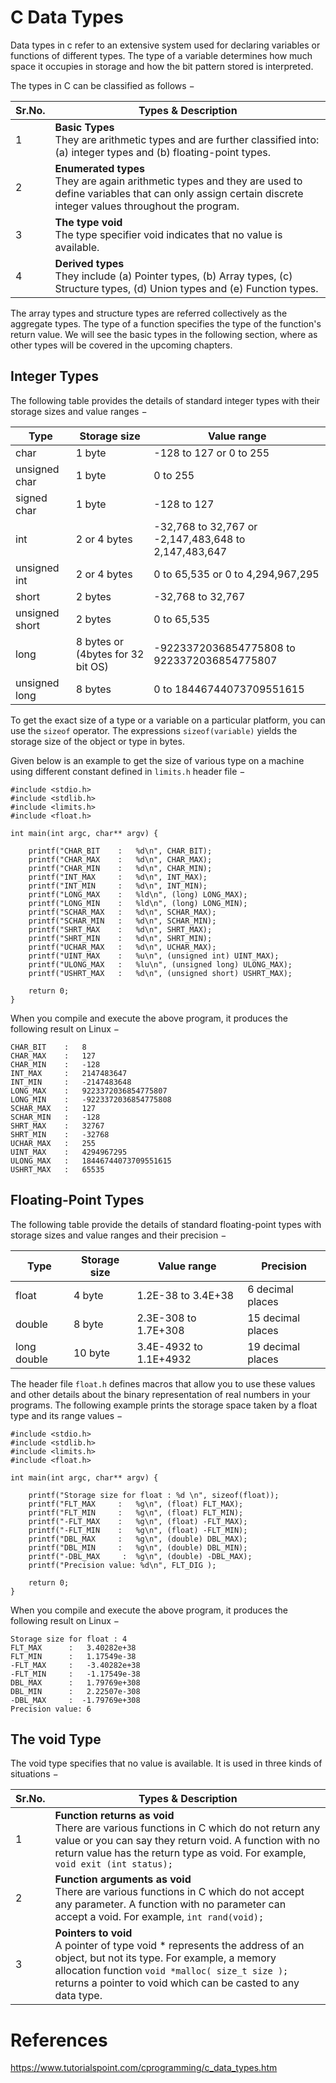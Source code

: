 # C Data Types
Data types in c refer to an extensive system used for declaring variables or functions of different types. The type of a variable determines how much space it occupies in storage and how the bit pattern stored is interpreted.

The types in C can be classified as follows −

| Sr.No. |	Types & Description
|---------|---------------
|1	| **Basic Types** <br/> They are arithmetic types and are further classified into: (a) integer types and (b) floating-point types.
|2 |	**Enumerated types** <br/>They are again arithmetic types and they are used to define variables that can only assign certain discrete integer values throughout the program.
|3 |	**The type void** <br/>The type specifier void indicates that no value is available.
|4 |	**Derived types** <br/>They include (a) Pointer types, (b) Array types, (c) Structure types, (d) Union types and (e) Function types.

The array types and structure types are referred collectively as the aggregate types. The type of a function specifies the type of the function's return value. We will see the basic types in the following section, where as other types will be covered in the upcoming chapters.

## Integer Types
The following table provides the details of standard integer types with their storage sizes and value ranges −

|Type	|Storage size	|Value range
|---------|---------|---------
|char	|1 byte	|-128 to 127 or 0 to 255
unsigned char	|1 byte	|0 to 255
signed char	|1 byte	|-128 to 127
int	|2 or 4 bytes	|-32,768 to 32,767 or -2,147,483,648 to 2,147,483,647
unsigned int	|2 or 4 bytes	|0 to 65,535 or 0 to 4,294,967,295
short	|2 bytes	|-32,768 to 32,767
unsigned short	|2 bytes	|0 to 65,535
long	|8 bytes or (4bytes for 32 bit OS)	|-9223372036854775808 to 9223372036854775807
unsigned long	|8 bytes	|0 to 18446744073709551615

To get the exact size of a type or a variable on a particular platform, you can use the `sizeof` operator. The expressions `sizeof(variable)` yields the storage size of the object or type in bytes.

Given below is an example to get the size of various type on a machine using different constant defined in `limits.h` header file −

```
#include <stdio.h>
#include <stdlib.h>
#include <limits.h>
#include <float.h>

int main(int argc, char** argv) {

    printf("CHAR_BIT    :   %d\n", CHAR_BIT);
    printf("CHAR_MAX    :   %d\n", CHAR_MAX);
    printf("CHAR_MIN    :   %d\n", CHAR_MIN);
    printf("INT_MAX     :   %d\n", INT_MAX);
    printf("INT_MIN     :   %d\n", INT_MIN);
    printf("LONG_MAX    :   %ld\n", (long) LONG_MAX);
    printf("LONG_MIN    :   %ld\n", (long) LONG_MIN);
    printf("SCHAR_MAX   :   %d\n", SCHAR_MAX);
    printf("SCHAR_MIN   :   %d\n", SCHAR_MIN);
    printf("SHRT_MAX    :   %d\n", SHRT_MAX);
    printf("SHRT_MIN    :   %d\n", SHRT_MIN);
    printf("UCHAR_MAX   :   %d\n", UCHAR_MAX);
    printf("UINT_MAX    :   %u\n", (unsigned int) UINT_MAX);
    printf("ULONG_MAX   :   %lu\n", (unsigned long) ULONG_MAX);
    printf("USHRT_MAX   :   %d\n", (unsigned short) USHRT_MAX);

    return 0;
}
```
When you compile and execute the above program, it produces the following result on Linux −
```
CHAR_BIT    :   8
CHAR_MAX    :   127
CHAR_MIN    :   -128
INT_MAX     :   2147483647
INT_MIN     :   -2147483648
LONG_MAX    :   9223372036854775807
LONG_MIN    :   -9223372036854775808
SCHAR_MAX   :   127
SCHAR_MIN   :   -128
SHRT_MAX    :   32767
SHRT_MIN    :   -32768
UCHAR_MAX   :   255
UINT_MAX    :   4294967295
ULONG_MAX   :   18446744073709551615
USHRT_MAX   :   65535
```
## Floating-Point Types
The following table provide the details of standard floating-point types with storage sizes and value ranges and their precision −

|Type |	Storage size |	Value range |	Precision
|---------|---------|---------|---------
float |	4 byte	|1.2E-38 to 3.4E+38	|6 decimal places
double |	8 byte	|2.3E-308 to 1.7E+308	|15 decimal places
long double |	10 byte	|3.4E-4932 to 1.1E+4932	|19 decimal places

The header file `float.h` defines macros that allow you to use these values and other details about the binary representation of real numbers in your programs. The following example prints the storage space taken by a float type and its range values −

```
#include <stdio.h>
#include <stdlib.h>
#include <limits.h>
#include <float.h>

int main(int argc, char** argv) {

    printf("Storage size for float : %d \n", sizeof(float));
    printf("FLT_MAX     :   %g\n", (float) FLT_MAX);
    printf("FLT_MIN     :   %g\n", (float) FLT_MIN);
    printf("-FLT_MAX    :   %g\n", (float) -FLT_MAX);
    printf("-FLT_MIN    :   %g\n", (float) -FLT_MIN);
    printf("DBL_MAX     :   %g\n", (double) DBL_MAX);
    printf("DBL_MIN     :   %g\n", (double) DBL_MIN);
    printf("-DBL_MAX     :  %g\n", (double) -DBL_MAX);
    printf("Precision value: %d\n", FLT_DIG );

    return 0;
}
```
When you compile and execute the above program, it produces the following result on Linux −
```
Storage size for float : 4
FLT_MAX      :   3.40282e+38
FLT_MIN      :   1.17549e-38
-FLT_MAX     :   -3.40282e+38
-FLT_MIN     :   -1.17549e-38
DBL_MAX      :   1.79769e+308
DBL_MIN      :   2.22507e-308
-DBL_MAX     :  -1.79769e+308
Precision value: 6
```
## The void Type
The void type specifies that no value is available. It is used in three kinds of situations −

| Sr.No. |	Types & Description
|---------|---------------
|1 |**Function returns as void** <br/> There are various functions in C which do not return any value or you can say they return void. A function with no return value has the return type as void. For example, `void exit (int status);`
|2 |**Function arguments as void** <br/> There are various functions in C which do not accept any parameter. A function with no parameter can accept a void. For example, `int rand(void);`
|3 |**Pointers to void** <br/> A pointer of type void * represents the address of an object, but not its type. For example, a memory allocation function `void *malloc( size_t size );` returns a pointer to void which can be casted to any data type.

# References
https://www.tutorialspoint.com/cprogramming/c_data_types.htm
